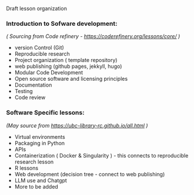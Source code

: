 Draft lesson organization

### Introduction to Sofware development: 
_( Sourcing from Code refinery - https://coderefinery.org/lessons/core/ )_
- version Control (Git)
- Reproducible research
- Project organization ( template repository)
- web publishing (github pages, jekkyll, hugo)
- Modular Code Development
- Open source software and licensing principles
- Documentation
- Testing
- Code review


### Software Specific lessons:
_(May source from https://ubc-library-rc.github.io/all.html )_
- Virtual environments
- Packaging in Python
- APIs
- Containerization ( Docker & Singularity ) - this connects to reproducible research lesson
- R lessons
- Web development (decision tree - connect to web publishing)
- LLM use and Chatgpt
- More to be added
